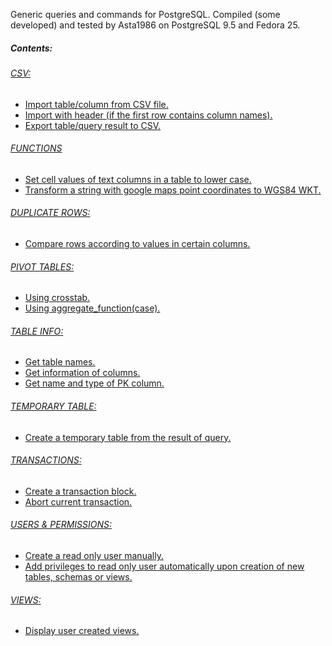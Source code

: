 Generic queries and commands for PostgreSQL.
Compiled (some developed) and tested by Asta1986 on PostgreSQL 9.5 and Fedora 25.

##### Contents:
###### [CSV:](https://github.com/Asta1986/pg_utils/blob/master/postgresql-generic-utils.sql#L2)
* [Import table/column from CSV file.](https://github.com/Asta1986/pg_utils/blob/master/postgresql-generic-utils.sql#L4)
* [Import with header (if the first row contains column names).](https://github.com/Asta1986/pg_utils/blob/master/postgresql-generic-utils.sql#L7)
* [Export table/query result to CSV.](https://github.com/Asta1986/pg_utils/blob/master/postgresql-generic-utils.sql#L10)

###### [FUNCTIONS](https://github.com/Asta1986/pg_utils/blob/master/postgresql-generic-utils.sql#L15)
* [Set cell values of text columns in a table to lower case.](https://github.com/Asta1986/pg_utils/blob/master/postgresql-generic-utils.sql#L17)
* [Transform a string with google maps point coordinates to WGS84 WKT.](https://github.com/Asta1986/pg_utils/blob/master/postgresql-generic-utils.sql#L35)

###### [DUPLICATE ROWS:](https://github.com/Asta1986/pg_utils/blob/master/postgresql-generic-utils.sql#L48)
* [Compare rows according to values in certain columns.](https://github.com/Asta1986/pg_utils/blob/master/postgresql-generic-utils.sql#L50)

###### [PIVOT TABLES:](https://github.com/Asta1986/pg_utils/blob/master/postgresql-generic-utils.sql#L56)
* [Using crosstab.](https://github.com/Asta1986/pg_utils/blob/master/postgresql-generic-utils.sql#L58)
* [Using aggregate_function(case).](https://github.com/Asta1986/pg_utils/blob/master/postgresql-generic-utils.sql#L74)

###### [TABLE INFO:](https://github.com/Asta1986/pg_utils/blob/master/postgresql-generic-utils.sql#L84)
* [Get table names.](https://github.com/Asta1986/pg_utils/blob/master/postgresql-generic-utils.sql#L86)
* [Get information of columns.](https://github.com/Asta1986/pg_utils/blob/master/postgresql-generic-utils.sql#L91)
* [Get name and type of PK column.](https://github.com/Asta1986/pg_utils/blob/master/postgresql-generic-utils.sql#L96)

###### [TEMPORARY TABLE:](https://github.com/Asta1986/pg_utils/blob/master/postgresql-generic-utils.sql#L112)
* [Create a temporary table from the result of query.](https://github.com/Asta1986/pg_utils/blob/master/postgresql-generic-utils.sql#L114)

###### [TRANSACTIONS:](https://github.com/Asta1986/pg_utils/blob/master/postgresql-generic-utils.sql#L119)
* [Create a transaction block.](https://github.com/Asta1986/pg_utils/blob/master/postgresql-generic-utils.sql#L121)
* [Abort current transaction.](https://github.com/Asta1986/pg_utils/blob/master/postgresql-generic-utils.sql#L127)

###### [USERS & PERMISSIONS:](https://github.com/Asta1986/pg_utils/blob/master/postgresql-generic-utils.sql#L132)
* [Create a read only user manually.](https://github.com/Asta1986/pg_utils/blob/master/postgresql-generic-utils.sql#L134)
* [Add privileges to read only user automatically upon creation of new tables, schemas or views.](https://github.com/Asta1986/pg_utils/blob/master/postgresql-generic-utils.sql#L139)

###### [VIEWS:](https://github.com/Asta1986/pg_utils/blob/master/postgresql-generic-utils.sql#L164)
* [Display user created views.](https://github.com/Asta1986/pg_utils/blob/master/postgresql-generic-utils.sql#L166)
